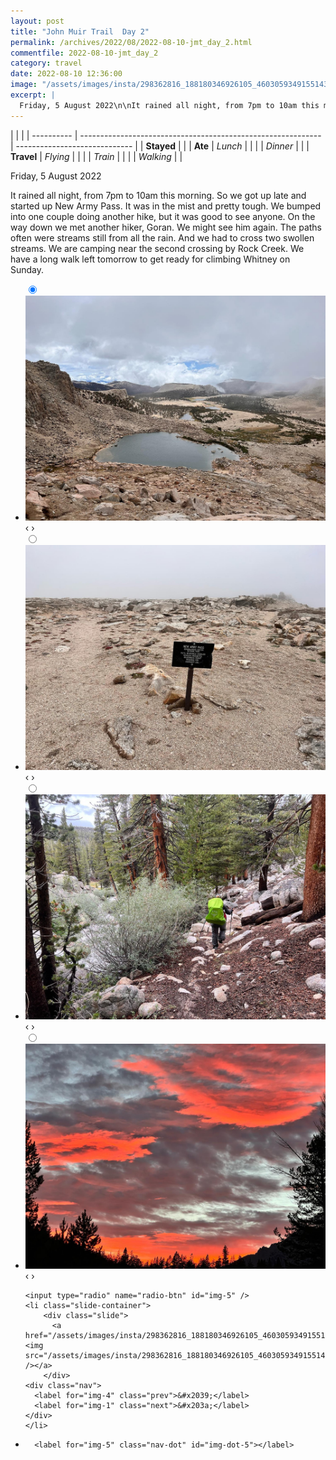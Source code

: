 ```yaml
---
layout: post
title: "John Muir Trail  Day 2"
permalink: /archives/2022/08/2022-08-10-jmt_day_2.html
commentfile: 2022-08-10-jmt_day_2
category: travel
date: 2022-08-10 12:36:00
image: "/assets/images/insta/298362816_188180346926105_4603059349155143938_n_17983512538576404.jpg"
excerpt: |
  Friday, 5 August 2022\n\nIt rained all night, from 7pm to 10am this morning. So we got up late and started up New Army Pass. It was in the mist and pretty tough. We bumped into one couple doing another hike, but it was good to see anyone. On the way down we met another hiker, Goran. We might see him again. The paths often were streams still from all the rain. And we had to cross two swollen streams. We are camping near the second crossing by Rock Creek. We have a long walk left tomorrow to get ready for climbing Whitney on Sunday.
---
```


|            |                                                              |
| ---------- | ------------------------------------------------------------ | ----------------------------- |
| **Stayed** |  |
| **Ate**    | _Lunch_                                                      |          |
|            | _Dinner_                                                     |          |
| **Travel** | _Flying_                                                     |          |
|            | _Train_                                                      |          |
|            | _Walking_                                                    |          |


Friday, 5 August 2022

It rained all night, from 7pm to 10am this morning. So we got up late and started up New Army Pass. It was in the mist and pretty tough. We bumped into one couple doing another hike, but it was good to see anyone. On the way down we met another hiker, Goran. We might see him again. The paths often were streams still from all the rain. And we had to cross two swollen streams. We are camping near the second crossing by Rock Creek. We have a long walk left tomorrow to get ready for climbing Whitney on Sunday.


<ul class="slides">
    <input type="radio" name="radio-btn" id="img-1" checked="checked" />
    <li class="slide-container">
        <div class="slide">
          <a href="/assets/images/insta/298619487_1498958323860083_822077180579266522_n_18218256586197917.jpg"><img src="/assets/images/insta/298619487_1498958323860083_822077180579266522_n_18218256586197917.jpg" /></a>
        </div>
    <div class="nav">
      <label for="img-5" class="prev">&#x2039;</label>
      <label for="img-2" class="next">&#x203a;</label>
    </div>
    </li>
        <input type="radio" name="radio-btn" id="img-2"  />
    <li class="slide-container">
        <div class="slide">
          <a href="/assets/images/insta/298564763_118647690921501_2035925305775119192_n_18212109403081308.jpg"><img src="/assets/images/insta/298564763_118647690921501_2035925305775119192_n_18212109403081308.jpg" /></a>
        </div>
    <div class="nav">
      <label for="img-1" class="prev">&#x2039;</label>
      <label for="img-3" class="next">&#x203a;</label>
    </div>
    </li>
        <input type="radio" name="radio-btn" id="img-3"  />
    <li class="slide-container">
        <div class="slide">
          <a href="/assets/images/insta/298595103_411999130788356_4992878467862208414_n_17941916462224121.jpg"><img src="/assets/images/insta/298595103_411999130788356_4992878467862208414_n_17941916462224121.jpg" /></a>
        </div>
    <div class="nav">
      <label for="img-2" class="prev">&#x2039;</label>
      <label for="img-4" class="next">&#x203a;</label>
    </div>
    </li>
        <input type="radio" name="radio-btn" id="img-4"  />
    <li class="slide-container">
        <div class="slide">
          <a href="/assets/images/insta/298257110_138517835538020_1531767513315686177_n_17961984772868499.jpg"><img src="/assets/images/insta/298257110_138517835538020_1531767513315686177_n_17961984772868499.jpg" /></a>
        </div>
    <div class="nav">
      <label for="img-3" class="prev">&#x2039;</label>
      <label for="img-5" class="next">&#x203a;</label>
    </div>
    </li>
    
    <input type="radio" name="radio-btn" id="img-5" />
    <li class="slide-container">
        <div class="slide">
          <a href="/assets/images/insta/298362816_188180346926105_4603059349155143938_n_17983512538576404.jpg"><img src="/assets/images/insta/298362816_188180346926105_4603059349155143938_n_17983512538576404.jpg" /></a>
        </div>
    <div class="nav">
      <label for="img-4" class="prev">&#x2039;</label>
      <label for="img-1" class="next">&#x203a;</label>
    </div>
    </li>
			
<li class="nav-dots">
      <label for="img-1" class="nav-dot" id="img-dot-1"></label>
      <label for="img-2" class="nav-dot" id="img-dot-2"></label>
      <label for="img-3" class="nav-dot" id="img-dot-3"></label>
      <label for="img-4" class="nav-dot" id="img-dot-4"></label>

      <label for="img-5" class="nav-dot" id="img-dot-5"></label>

</li>
</ul>        
             

		